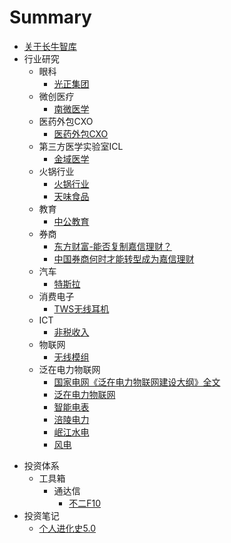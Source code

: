 # Summary

* [关于长牛智库](README.md)
* 行业研究
  - 眼科
    - [光正集团](行业研究\眼科\光正集团.md)
  - 微创医疗
    - [南微医学](行业研究\微创医疗\南微医学.md)
  - 医药外包CXO
    - [医药外包CXO](行业研究\医药外包\医药外包CRO-CMO-CDMO.md)
  * 第三方医学实验室ICL
    * [金域医学](行业研究\第三方医学实验室ICL\金域医学\金域医学.md)
  - 火锅行业
    - [火锅行业](行业研究\火锅行业\火锅行业.md)
    - [天味食品](行业研究\火锅行业\天味食品.md)
  - 教育
    - [中公教育](行业研究\教育\中公教育.md)
  - 券商
    - [东方财富-能否复制嘉信理财？](行业研究\券商\东方财富-能否复制嘉信理财.md)
    - [中国券商何时才能转型成为嘉信理财](行业研究\券商\中国券商何时才能转型成为嘉信理财.md)
  - 汽车
    - [特斯拉](行业研究\汽车\特斯拉.md)
  - 消费电子
    - [TWS无线耳机](行业研究\消费电子\TWS无线耳机\TWS无线耳机.md)
  - ICT
    - [非税收入](行业研究\ICT\非税收入信息化\非税收入信息化.md)
  - 物联网
    - [无线模组](行业研究\物联网\无线模组.md)
  - 泛在电力物联网
    - [国家电网《泛在电力物联网建设大纲》全文](行业研究\泛在电力物联网\国家电网《泛在电力物联网建设大纲》全文.md)
    - [泛在电力物联网](行业研究\泛在电力物联网\泛在电力物联网.md)
    - [智能电表](行业研究\泛在电力物联网\智能电表.md)
    - [涪陵电力](行业研究\泛在电力物联网\涪陵电力.md)
    - [岷江水电](行业研究\泛在电力物联网\岷江水电.md)
    - [风电](行业研究\泛在电力物联网\风电.md)
- 投资体系
  - 工具箱
    - 通达信
      - [不二F10](投资体系\工具箱\通达信\不二F10.md)
- 投资笔记
  - [个人进化史5.0](投资笔记\个人进化史5.0.md)
